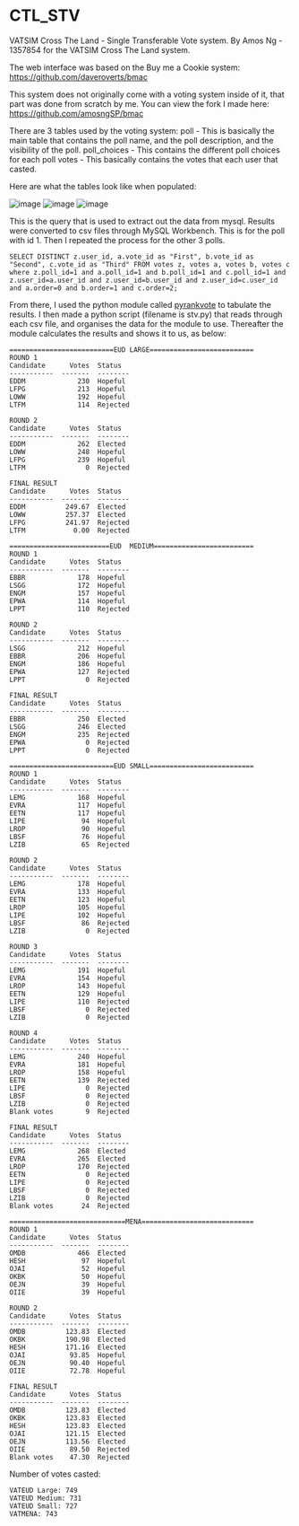 # CTL_STV
VATSIM Cross The Land - Single Transferable Vote system.
By Amos Ng - 1357854 for the VATSIM Cross The Land system.

The web interface was based on the Buy me a Cookie system:
https://github.com/daveroverts/bmac

This system does not originally come with a voting system inside of it, that part was done from scratch by me.
You can view the fork I made here:
https://github.com/amosngSP/bmac

There are 3 tables used by the voting system:
poll - This is basically the main table that contains the poll name, and the poll description, and the visibility of the poll.
poll_choices - This contains the different poll choices for each poll
votes - This basically contains the votes that each user that casted.

Here are what the tables look like when populated:

![image](https://user-images.githubusercontent.com/40349656/147948719-ba905617-8ec9-4de0-95c1-6662cb48a3e6.png)
![image](https://user-images.githubusercontent.com/40349656/147948751-12c1d8f2-e07b-4039-8691-bbb43e808624.png)
![image](https://user-images.githubusercontent.com/40349656/147948824-c09d5d2f-b575-44e4-98a0-db5d55630ef2.png)

This is the query that is used to extract out the data from mysql. Results were converted to csv files through MySQL Workbench. This is for the poll with id 1. Then I repeated the process for the other 3 polls. 
```
SELECT DISTINCT z.user_id, a.vote_id as "First", b.vote_id as "Second", c.vote_id as "Third" FROM votes z, votes a, votes b, votes c where z.poll_id=1 and a.poll_id=1 and b.poll_id=1 and c.poll_id=1 and z.user_id=a.user_id and z.user_id=b.user_id and z.user_id=c.user_id and a.order=0 and b.order=1 and c.order=2;
```

From there, I used the python module called [pyrankvote](https://github.com/jontingvold/pyrankvote) to tabulate the results.
I then made a python script (filename is stv.py) that reads through each csv file, and organises the data for the module to use.
Thereafter the module calculates the results and shows it to us, as below:
```
==========================EUD LARGE==========================
ROUND 1
Candidate      Votes  Status
-----------  -------  --------
EDDM             230  Hopeful
LFPG             213  Hopeful
LOWW             192  Hopeful
LTFM             114  Rejected

ROUND 2
Candidate      Votes  Status
-----------  -------  --------
EDDM             262  Elected
LOWW             248  Hopeful
LFPG             239  Hopeful
LTFM               0  Rejected

FINAL RESULT
Candidate      Votes  Status
-----------  -------  --------
EDDM          249.67  Elected
LOWW          257.37  Elected
LFPG          241.97  Rejected
LTFM            0.00  Rejected

=========================EUD  MEDIUM=========================
ROUND 1
Candidate      Votes  Status
-----------  -------  --------
EBBR             178  Hopeful
LSGG             172  Hopeful
ENGM             157  Hopeful
EPWA             114  Hopeful
LPPT             110  Rejected

ROUND 2
Candidate      Votes  Status
-----------  -------  --------
LSGG             212  Hopeful
EBBR             206  Hopeful
ENGM             186  Hopeful
EPWA             127  Rejected
LPPT               0  Rejected

FINAL RESULT
Candidate      Votes  Status
-----------  -------  --------
EBBR             250  Elected
LSGG             246  Elected
ENGM             235  Rejected
EPWA               0  Rejected
LPPT               0  Rejected

==========================EUD SMALL==========================
ROUND 1
Candidate      Votes  Status
-----------  -------  --------
LEMG             168  Hopeful
EVRA             117  Hopeful
EETN             117  Hopeful
LIPE              94  Hopeful
LROP              90  Hopeful
LBSF              76  Hopeful
LZIB              65  Rejected

ROUND 2
Candidate      Votes  Status
-----------  -------  --------
LEMG             178  Hopeful
EVRA             133  Hopeful
EETN             123  Hopeful
LROP             105  Hopeful
LIPE             102  Hopeful
LBSF              86  Rejected
LZIB               0  Rejected

ROUND 3
Candidate      Votes  Status
-----------  -------  --------
LEMG             191  Hopeful
EVRA             154  Hopeful
LROP             143  Hopeful
EETN             129  Hopeful
LIPE             110  Rejected
LBSF               0  Rejected
LZIB               0  Rejected

ROUND 4
Candidate      Votes  Status
-----------  -------  --------
LEMG             240  Hopeful
EVRA             181  Hopeful
LROP             158  Hopeful
EETN             139  Rejected
LIPE               0  Rejected
LBSF               0  Rejected
LZIB               0  Rejected
Blank votes        9  Rejected

FINAL RESULT
Candidate      Votes  Status
-----------  -------  --------
LEMG             268  Elected
EVRA             265  Elected
LROP             170  Rejected
EETN               0  Rejected
LIPE               0  Rejected
LBSF               0  Rejected
LZIB               0  Rejected
Blank votes       24  Rejected

=============================MENA============================
ROUND 1
Candidate      Votes  Status
-----------  -------  --------
OMDB             466  Elected
HESH              97  Hopeful
OJAI              52  Hopeful
OKBK              50  Hopeful
OEJN              39  Hopeful
OIIE              39  Hopeful

ROUND 2
Candidate      Votes  Status
-----------  -------  --------
OMDB          123.83  Elected
OKBK          190.98  Elected
HESH          171.16  Elected
OJAI           93.85  Hopeful
OEJN           90.40  Hopeful
OIIE           72.78  Hopeful

FINAL RESULT
Candidate      Votes  Status
-----------  -------  --------
OMDB          123.83  Elected
OKBK          123.83  Elected
HESH          123.83  Elected
OJAI          121.15  Elected
OEJN          113.56  Elected
OIIE           89.50  Rejected
Blank votes    47.30  Rejected
```
Number of votes casted:
```
VATEUD Large: 749
VATEUD Medium: 731
VATEUD Small: 727
VATMENA: 743
```
```
